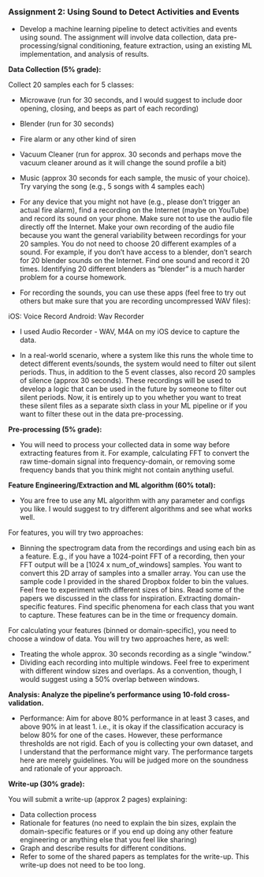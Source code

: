 ### Assignment 2: Using Sound to Detect Activities and Events

- Develop a machine learning pipeline to detect activities and events using sound. The assignment will involve data collection, data pre-processing/signal conditioning, feature extraction, using an existing ML implementation, and analysis of results.

**Data Collection (5% grade):**

Collect 20 samples each for 5 classes:

- Microwave (run for 30 seconds, and I would suggest to include door opening, closing, and beeps as part of each recording)
- Blender (run for 30 seconds)
- Fire alarm or any other kind of siren
- Vacuum Cleaner (run for approx. 30 seconds and perhaps move the vacuum cleaner around as it will change the sound profile a bit)
- Music (approx 30 seconds for each sample, the music of your choice). Try varying the song (e.g., 5 songs with 4 samples each)

- For any device that you might not have (e.g., please don’t trigger an actual fire alarm), find a recording on the Internet (maybe on YouTube) and record its sound on your phone. Make sure not to use the audio file directly off the Internet. Make your own recording of the audio file because you want the general variability between recordings for your 20 samples. You do not need to choose 20 different examples of a sound. For example, if you don’t have access to a blender, don’t search for 20 blender sounds on the Internet. Find one sound and record it 20 times. Identifying 20 different blenders as “blender” is a much harder problem for a course homework.

- For recording the sounds, you can use these apps (feel free to try out others but make sure that you are recording uncompressed WAV files):

iOS: Voice Record
Android: Wav Recorder

- I used Audio Recorder - WAV, M4A on my iOS device to capture the data.

- In a real-world scenario, where a system like this runs the whole time to detect different events/sounds, the system would need to filter out silent periods. Thus, in addition to the 5 event classes, also record 20 samples of silence (approx 30 seconds). These recordings will be used to develop a logic that can be used in the future by someone to filter out silent periods. Now, it is entirely up to you whether you want to treat these silent files as a separate sixth class in your ML pipeline or if you want to filter these out in the data pre-processing.

**Pre-processing (5% grade):**

- You will need to process your collected data in some way before extracting features from it. For example, calculating FFT to convert the raw time-domain signal into frequency-domain, or removing some frequency bands that you think might not contain anything useful.

**Feature Engineering/Extraction and ML algorithm (60% total):**

- You are free to use any ML algorithm with any parameter and configs you like. I would suggest to try different algorithms and see what works well.

For features, you will try two approaches:

- Binning the spectrogram data from the recordings and using each bin as a feature. E.g., if you have a 1024-point FFT of a recording, then your FFT output will be a [1024 x num_of_windows] samples. You want to convert this 2D array of samples into a smaller array. You can use the sample code I provided in the shared Dropbox folder to bin the values. Feel free to experiment with different sizes of bins. Read some of the papers we discussed in the class for inspiration.
Extracting domain-specific features. Find specific phenomena for each class that you want to capture. These features can be in the time or frequency domain.

For calculating your features (binned or domain-specific), you need to choose a window of data. You will try two approaches here, as well:

- Treating the whole approx. 30 seconds recording as a single “window.”
- Dividing each recording into multiple windows. Feel free to experiment with different window sizes and overlaps. As a convention, though, I would suggest using a 50% overlap between windows.

**Analysis: Analyze the pipeline’s performance using 10-fold cross-validation.**

- Performance: Aim for above 80% performance in at least 3 cases, and above 90% in at least 1. i.e., it is okay if the classification accuracy is below 80% for one of the cases. However, these performance thresholds are not rigid. Each of you is collecting your own dataset, and I understand that the performance might vary. The performance targets here are merely guidelines. You will be judged more on the soundness and rationale of your approach.

**Write-up (30% grade):**

You will submit a write-up (approx 2 pages) explaining:

- Data collection process
- Rationale for features (no need to explain the bin sizes, explain the domain-specific features or if you end up doing any other feature engineering or anything else that you feel like sharing)
- Graph and describe results for different conditions.
- Refer to some of the shared papers as templates for the write-up. This write-up does not need to be too long.